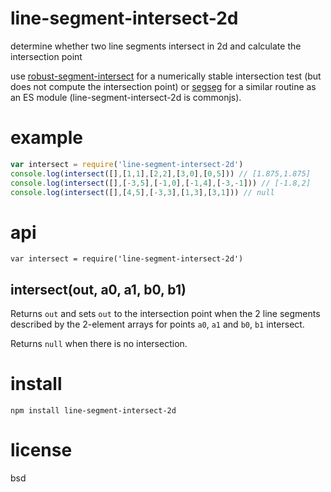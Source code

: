 # line-segment-intersect-2d

determine whether two line segments intersect in 2d and calculate the intersection point

use [robust-segment-intersect][] for a numerically stable intersection test (but does not compute
the intersection point) or [segseg][] for a similar routine as an ES module
(line-segment-intersect-2d is commonjs).

[robust-segment-intersect]: https://github.com/mikolalysenko/robust-segment-intersect
[segseg]: https://github.com/tmpvar/segseg

# example

``` js
var intersect = require('line-segment-intersect-2d')
console.log(intersect([],[1,1],[2,2],[3,0],[0,5])) // [1.875,1.875]
console.log(intersect([],[-3,5],[-1,0],[-1,4],[-3,-1])) // [-1.8,2]
console.log(intersect([],[4,5],[-3,3],[1,3],[3,1])) // null
```

# api

```
var intersect = require('line-segment-intersect-2d')
```

## intersect(out, a0, a1, b0, b1)

Returns `out` and sets `out` to the intersection point when the 2 line segments described by the
2-element arrays for points `a0`, `a1` and `b0`, `b1` intersect.

Returns `null` when there is no intersection.

# install

```
npm install line-segment-intersect-2d
```

# license

bsd
